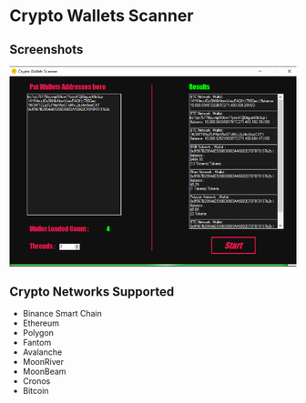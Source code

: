 
# Crypto Wallets Scanner

## Screenshots

![App Screenshot](https://github.com/AbdeLhalimSB/Crypto-Wallets-Scanner/blob/main/Crypto_Wallets_Scanner/images/Screenshot.png)


## Crypto Networks Supported

- Binance Smart Chain
- Ethereum
- Polygon
- Fantom
- Avalanche
- MoonRiver
- MoonBeam
- Cronos
- Bitcoin


